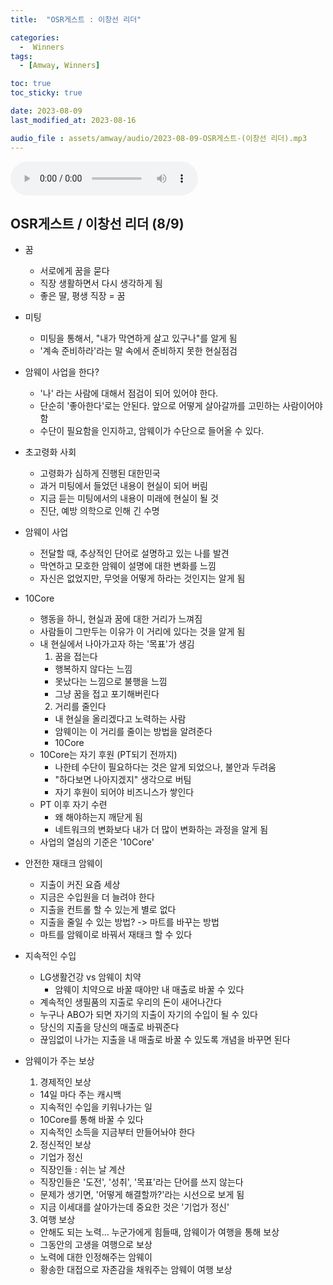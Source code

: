 ```yaml
---
title:  "OSR게스트 : 이창선 리더" 

categories:
  -  Winners
tags:
  - [Amway, Winners]

toc: true
toc_sticky: true

date: 2023-08-09
last_modified_at: 2023-08-16

audio_file : assets/amway/audio/2023-08-09-OSR게스트-(이창선 리더).mp3
---
```


<audio src="{{ page.audio_file | relative_url }}" controls loop></audio>



## OSR게스트 / 이창선 리더 (8/9)

+ 꿈
  - 서로에게 꿈을 묻다
  - 직장 생활하면서 다시 생각하게 됨
  - 좋은 딸, 평생 직장 = 꿈

+ 미팅
  - 미팅을 통해서, "내가 막연하게 살고 있구나"를 알게 됨
  - '계속 준비하라'라는 말 속에서 준비하지 못한 현실점검

+ 암웨이 사업을 한다?
  - '나' 라는 사람에 대해서 점검이 되어 있어야 한다.
  - 단순히 '좋아한다'로는 안된다. 앞으로 어떻게 살아갈까를 고민하는 사람이어야 함
  - 수단이 필요함을 인지하고, 암웨이가 수단으로 들어올 수 있다.

+ 초고령화 사회
  - 고령화가 심하게 진행된 대한민국
  - 과거 미팅에서 들었던 내용이 현실이 되어 버림
  - 지금 듣는 미팅에서의 내용이 미래에 현실이 될 것
  - 진단, 예방 의학으로 인해 긴 수명

+ 암웨이 사업
  - 전달할 때, 추상적인 단어로 설명하고 있는 나를 발견
  - 막연하고 모호한 암웨이 설명에 대한 변화를 느낌
  - 자신은 없었지만, 무엇을 어떻게 하라는 것인지는 알게 됨

+ 10Core
  - 행동을 하니, 현실과 꿈에 대한 거리가 느껴짐
  - 사람들이 그만두는 이유가 이 거리에 있다는 것을 알게 됨
  - 내 현실에서 나아가고자 하는 '목표'가 생김
    1. 꿈을 접는다
      - 행복하지 않다는 느낌
      - 못났다는 느낌으로 불행을 느낌
      - 그냥 꿈을 접고 포기해버린다
    2. 거리를 줄인다
      - 내 현실을 올리겠다고 노력하는 사람
      - 암웨이는 이 거리를 줄이는 방법을 알려준다
      - 10Core
  - 10Core는 자기 후원 (PT되기 전까지)
    - 나한테 수단이 필요하다는 것은 알게 되었으나, 불안과 두려움
    - "하다보면 나아지겠지" 생각으로 버팀
    - 자기 후원이 되어야 비즈니스가 쌓인다
  - PT 이후 자기 수련
    - 왜 해야하는지 깨닫게 됨
    - 네트워크의 변화보다 내가 더 많이 변화하는 과정을 알게 됨
  - 사업의 열심의 기준은 '10Core'

+ 안전한 재태크 암웨이
  - 지출이 커진 요즘 세상
  - 지금은 수입원을 더 늘려야 한다
  - 지출을 컨트롤 할 수 있는게 별로 없다
  - 지출을 줄일 수 있는 방법? -> 마트를 바꾸는 방법
  - 마트를 암웨이로 바꿔서 재태크 할 수 있다

+ 지속적인 수입
  - LG생활건강 vs 암웨이 치약
    - 암웨이 치약으로 바꿀 때야만 내 매출로 바꿀 수 있다
  - 계속적인 생필품의 지출로 우리의 돈이 새어나간다
  - 누구나 ABO가 되면 자기의 지출이 자기의 수입이 될 수 있다
  - 당신의 지출을 당신의 매출로 바꿔준다
  - 끊임없이 나가는 지출을 내 매출로 바꿀 수 있도록 개념을 바꾸면 된다

+ 암웨이가 주는 보상
  1. 경제적인 보상
    - 14일 마다 주는 캐시백
    - 지속적인 수입을 키워나가는 일
    - 10Core를 통해 바꿀 수 있다
    - 지속적인 소득을 지금부터 만들어놔야 한다
  2. 정신적인 보상
    - 기업가 정신
    - 직장인들 : 쉬는 날 계산
    - 직장인들은 '도전', '성취', '목표'라는 단어를 쓰지 않는다
    - 문제가 생기면, '어떻게 해결할까?'라는 시선으로 보게 됨
    - 지금 이세대를 살아가는데 중요한 것은 '기업가 정신'
  3. 여행 보상
    - 안해도 되는 노력... 누군가에게 힘들때, 암웨이가 여행을 통해 보상
    - 그동안의 고생을 여행으로 보상
    - 노력에 대한 인정해주는 암웨이
    - 황송한 대접으로 자존감을 채워주는 암웨이 여행 보상
